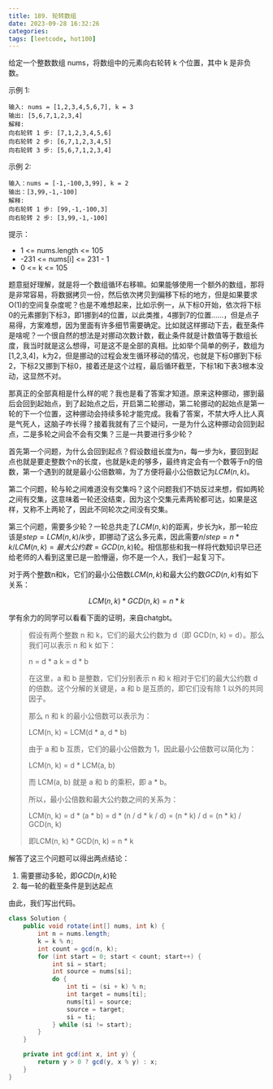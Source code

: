 ```yaml
---
title: 189. 轮转数组
date: 2023-09-28 16:32:26
categories:
tags: [leetcode, hot100]
---
```

给定一个整数数组 nums，将数组中的元素向右轮转 k 个位置，其中 k 是非负数。

示例 1:

```
输入: nums = [1,2,3,4,5,6,7], k = 3
输出: [5,6,7,1,2,3,4]
解释:
向右轮转 1 步: [7,1,2,3,4,5,6]
向右轮转 2 步: [6,7,1,2,3,4,5]
向右轮转 3 步: [5,6,7,1,2,3,4]
```

示例 2:

```
输入：nums = [-1,-100,3,99], k = 2
输出：[3,99,-1,-100]
解释:
向右轮转 1 步: [99,-1,-100,3]
向右轮转 2 步: [3,99,-1,-100]
```


提示：

- 1 <= nums.length <= 105
- -231 <= nums[i] <= 231 - 1
- 0 <= k <= 105

题意挺好理解，就是将一个数组循环右移嘛。如果能够使用一个额外的数组，那将是非常容易，将数据拷贝一份，然后依次拷贝到偏移下标的地方，但是如果要求O(1)的空间复杂度呢？也是不难想起来，比如示例一，从下标0开始，依次将下标0的元素挪到下标3，即1挪到4的位置，以此类推，4挪到7的位置……，但是点子易得，方案难想，因为里面有许多细节需要确定。比如就这样挪动下去，截至条件是啥呢？一个很自然的想法是对挪动次数计数，截止条件就是计数值等于数组长度，我当时就是这么想得，可是这不是全部的真相。比如举个简单的例子，数组为[1,2,3,4]，k为2，但是挪动的过程会发生循环移动的情况，也就是下标0挪到下标2，下标2又挪到下标0，接着还是这个过程，最后循环截至，下标1和下表3根本没动，这显然不对。

那真正的全部真相是什么样的呢？我也是看了答案才知道。原来这种挪动，挪到最后会回到起始点，到了起始点之后，开启第二轮挪动，第二轮挪动的起始点是第一轮的下一个位置，这种挪动会持续多轮才能完成。我看了答案，不禁大呼人比人真是气死人，这脑子咋长得？接着我就有了三个疑问，一是为什么这种挪动会回到起点，二是多轮之间会不会有交集？三是一共要进行多少轮？

首先第一个问题，为什么会回到起点？假设数组长度为n，每一步为k，要回到起点也就是要走整数个n的长度，也就是k走的够多，最终肯定会有一个数等于n的倍数，第一个遇到的就是最小公倍数嘛，为了方便将最小公倍数记为$LCM(n, k)$。

第二个问题，轮与轮之间难道没有交集吗？这个问题我们不妨反过来想，假如两轮之间有交集，这意味着一轮还没结束，因为这个交集元素两轮都可达，如果是这样，又称不上两轮了，因此不同轮次之间没有交集。

第三个问题，需要多少轮？一轮总共走了$LCM(n, k)$的距离，步长为k，那一轮应该是$step = LCM(n, k) / k$步，即挪动了这么多元素，因此需要$n / step = n*k / LCM(n, k) = 最大公约数 = GCD(n, k)$轮。相信那些和我一样将代数知识早已还给老师的人看到这里已是一脸懵逼，你不是一个人，我们一起复习下。

对于两个整数n和k，它们的最小公倍数$LCM(n, k)$和最大公约数$GCD(n, k)$有如下关系：

$$LCM(n, k) * GCD(n, k) = n * k$$

学有余力的同学可以看看下面的证明，来自chatgbt。

> 假设有两个整数 n 和 k，它们的最大公约数为 d（即 GCD(n, k) = d）。那么我们可以表示 n 和 k 如下：
>
> n = d * a
> k = d * b
>
> 在这里，a 和 b 是整数，它们分别表示 n 和 k 相对于它们的最大公约数 d 的倍数。这个分解的关键是，a 和 b 是互质的，即它们没有除 1 以外的共同因子。
>
> 那么 n 和 k 的最小公倍数可以表示为：
>
> LCM(n, k) = LCM(d * a, d * b)
>
> 由于 a 和 b 互质，它们的最小公倍数为 1，因此最小公倍数可以简化为：
>
> LCM(n, k) = d * LCM(a, b)
>
> 而 LCM(a, b) 就是 a 和 b 的乘积，即 a * b。
>
> 所以，最小公倍数和最大公约数之间的关系为：
>
> LCM(n, k) = d * (a * b) = d * (n / d * k / d) = (n * k) / d = (n * k) / GCD(n, k)
>
> 即LCM(n, k) * GCD(n, k) = n * k

解答了这三个问题可以得出两点结论：

1. 需要挪动多轮，即$GCD(n, k)$轮
2. 每一轮的截至条件是到达起点

由此，我们写出代码。

```java
class Solution {
    public void rotate(int[] nums, int k) {
        int n = nums.length;
        k = k % n;
        int count = gcd(n, k);
        for (int start = 0; start < count; start++) {
            int si = start;
            int source = nums[si];
            do {
                int ti = (si + k) % n;
                int target = nums[ti];
                nums[ti] = source;
                source = target;
                si = ti;
            } while (si != start);
        }
    }

    private int gcd(int x, int y) {
        return y > 0 ? gcd(y, x % y) : x;
    }
}
```
